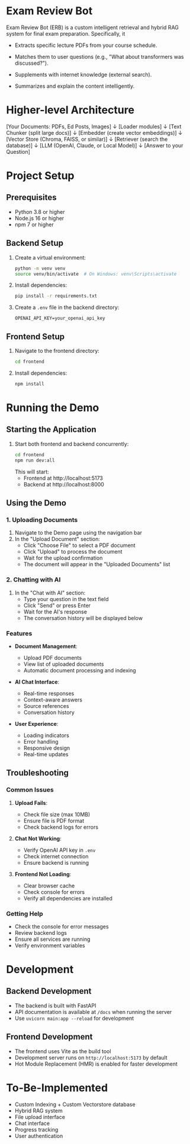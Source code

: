 # Exam Review Bot

Exam Review Bot (ERB) is a custom intelligent retrieval and hybrid RAG system for final exam preparation. Specifically, it 

- Extracts specific lecture PDFs from your course schedule.

- Matches them to user questions (e.g., "What about transformers was discussed?").

- Supplements with internet knowledge (external search).

- Summarizes and explain the content intelligently.


# Higher-level Architecture
[Your Documents: PDFs, Ed Posts, Images]
      ↓
[Loader modules]
      ↓
[Text Chunker (split large docs)]
      ↓
[Embedder (create vector embeddings)]
      ↓
[Vector Store (Chroma, FAISS, or similar)]
      ↓
[Retriever (search the database)]
      ↓
[LLM (OpenAI, Claude, or Local Model)]
      ↓
[Answer to your Question]


# Project Setup

## Prerequisites
- Python 3.8 or higher
- Node.js 16 or higher
- npm 7 or higher

## Backend Setup
1. Create a virtual environment:
   ```bash
   python -m venv venv
   source venv/bin/activate  # On Windows: venv\Scripts\activate
   ```
2. Install dependencies:
   ```bash
   pip install -r requirements.txt
   ```
3. Create a `.env` file in the backend directory:
   ```
   OPENAI_API_KEY=your_openai_api_key
   ```

## Frontend Setup
1. Navigate to the frontend directory:
   ```bash
   cd frontend
   ```
2. Install dependencies:
   ```bash
   npm install
   ```

# Running the Demo

## Starting the Application
1. Start both frontend and backend concurrently:
   ```bash
   cd frontend
   npm run dev:all
   ```
   This will start:
   - Frontend at http://localhost:5173
   - Backend at http://localhost:8000

## Using the Demo

### 1. Uploading Documents
1. Navigate to the Demo page using the navigation bar
2. In the "Upload Document" section:
   - Click "Choose File" to select a PDF document
   - Click "Upload" to process the document
   - Wait for the upload confirmation
   - The document will appear in the "Uploaded Documents" list

### 2. Chatting with AI
1. In the "Chat with AI" section:
   - Type your question in the text field
   - Click "Send" or press Enter
   - Wait for the AI's response
   - The conversation history will be displayed below

### Features
- **Document Management**:
  - Upload PDF documents
  - View list of uploaded documents
  - Automatic document processing and indexing

- **AI Chat Interface**:
  - Real-time responses
  - Context-aware answers
  - Source references
  - Conversation history

- **User Experience**:
  - Loading indicators
  - Error handling
  - Responsive design
  - Real-time updates

## Troubleshooting

### Common Issues
1. **Upload Fails**:
   - Check file size (max 10MB)
   - Ensure file is PDF format
   - Check backend logs for errors

2. **Chat Not Working**:
   - Verify OpenAI API key in `.env`
   - Check internet connection
   - Ensure backend is running

3. **Frontend Not Loading**:
   - Clear browser cache
   - Check console for errors
   - Verify all dependencies are installed

### Getting Help
- Check the console for error messages
- Review backend logs
- Ensure all services are running
- Verify environment variables

# Development

## Backend Development
- The backend is built with FastAPI
- API documentation is available at `/docs` when running the server
- Use `uvicorn main:app --reload` for development

## Frontend Development
- The frontend uses Vite as the build tool
- Development server runs on `http://localhost:5173` by default
- Hot Module Replacement (HMR) is enabled for faster development

# To-Be-Implemented

- Custom Indexing + Custom Vectorstore database
- Hybrid RAG system
- File upload interface
- Chat interface
- Progress tracking
- User authentication
